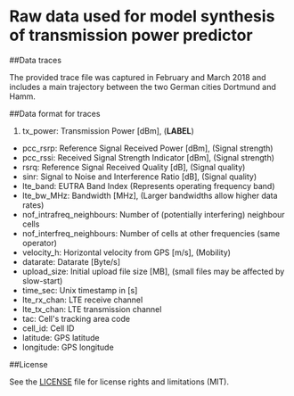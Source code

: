 Raw data used for model synthesis of transmission power predictor
=================================================================

##Data traces

The provided trace file was captured in February and March 2018 and includes a main trajectory between the two German cities Dortmund and Hamm.

##Data format for traces

1. tx_power:		Transmission Power [dBm], (**LABEL**)
*  pcc_rsrp:		Reference Signal Received Power [dBm], (Signal strength)
*  pcc_rssi:		Received Signal Strength Indicator [dBm], (Signal strength)
*  rsrq:		Reference Signal Received Quality [dB], (Signal quality)
*  sinr:		Signal to Noise and Interference Ratio [dB], (Signal quality)
*  lte_band:		EUTRA Band Index (Represents operating frequency band)
*  lte_bw_MHz:		Bandwidth [MHz], (Larger bandwidths allow higher data rates)
*  nof_intrafreq_neighbours:	Number of (potentially interfering) neighbour cells 
*  nof_interfreq_neighbours:	Number of cells at other frequencies (same operator)
*  velocity_h:		Horizontal velocity from GPS [m/s], (Mobility)
*  datarate:		Datarate [Byte/s]
*  upload_size:		Initial upload file size [MB], (small files may be affected by slow-start)
*  time_sec:		Unix timestamp in [s]
*  lte_rx_chan:		LTE receive channel
*  lte_tx_chan:		LTE transmission channel
*  tac:			Cell's tracking area code
*  cell_id:		Cell ID
*  latitude:		GPS latitude
*  longitude:		GPS longitude

##License

See the [LICENSE](LICENSE.md) file for license rights and limitations (MIT).